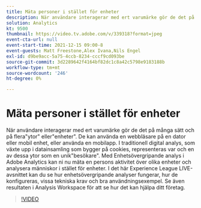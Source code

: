 ```yaml
---
title: Mäta personer i stället för enheter
description: När användare interagerar med ert varumärke gör de det på många sätt och på flera"ytor" eller"enheter". De kan använda en webbläsare på en dator eller mobil enhet, eller använda en mobilapp. I traditionell digital analys, som växte upp i datainsamling som bygger på cookies, representeras var och en av dessa ytor som en unik"besökare". Med Enhetsövergripande analys i Adobe Analytics kan ni nu mäta en persons aktivitet över olika enheter och analysera människor i stället för enheter. I det här Experience League LIVE-avsnittet kan du se hur enhetsövergripande analyser fungerar, hur de konfigureras, vissa tekniska krav och bra användningsexempel. Se även resultaten i Analysis Workspace för att se hur det kan hjälpa ditt företag.
solution: Analytics
kt: 9500
thumbnail: https://video.tv.adobe.com/v/339318?format=jpeg
event-cta-url: null
event-start-time: 2021-12-15 09:00-8
event-guests: Matt Freestone,Alex Ivana,Nils Engel
exl-id: d9be9acc-5a75-4ccb-8234-cccf9cd093be
source-git-commit: 3d2289642f4164bf82dc1c8a42c5798e9183188b
workflow-type: tm+mt
source-wordcount: '246'
ht-degree: 0%

---
```


# Mäta personer i stället för enheter

När användare interagerar med ert varumärke gör de det på många sätt och på flera&quot;ytor&quot; eller&quot;enheter&quot;. De kan använda en webbläsare på en dator eller mobil enhet, eller använda en mobilapp. I traditionell digital analys, som växte upp i datainsamling som bygger på cookies, representeras var och en av dessa ytor som en unik&quot;besökare&quot;. Med Enhetsövergripande analys i Adobe Analytics kan ni nu mäta en persons aktivitet över olika enheter och analysera människor i stället för enheter. I det här Experience League LIVE-avsnittet kan du se hur enhetsövergripande analyser fungerar, hur de konfigureras, vissa tekniska krav och bra användningsexempel. Se även resultaten i Analysis Workspace för att se hur det kan hjälpa ditt företag.


>[!VIDEO](https://video.tv.adobe.com/v/339318/?quality=12&learn=on)

